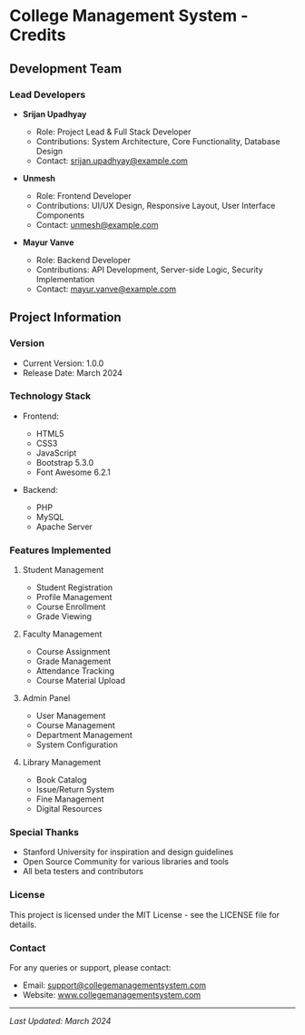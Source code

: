 # College Management System - Credits

## Development Team

### Lead Developers
- **Srijan Upadhyay**
  - Role: Project Lead & Full Stack Developer
  - Contributions: System Architecture, Core Functionality, Database Design
  - Contact: [srijan.upadhyay@example.com](mailto:srijan.upadhyay@example.com)

- **Unmesh**
  - Role: Frontend Developer
  - Contributions: UI/UX Design, Responsive Layout, User Interface Components
  - Contact: [unmesh@example.com](mailto:unmesh@example.com)

- **Mayur Vanve**
  - Role: Backend Developer
  - Contributions: API Development, Server-side Logic, Security Implementation
  - Contact: [mayur.vanve@example.com](mailto:mayur.vanve@example.com)

## Project Information

### Version
- Current Version: 1.0.0
- Release Date: March 2024

### Technology Stack
- Frontend:
  - HTML5
  - CSS3
  - JavaScript
  - Bootstrap 5.3.0
  - Font Awesome 6.2.1

- Backend:
  - PHP
  - MySQL
  - Apache Server

### Features Implemented
1. Student Management
   - Student Registration
   - Profile Management
   - Course Enrollment
   - Grade Viewing

2. Faculty Management
   - Course Assignment
   - Grade Management
   - Attendance Tracking
   - Course Material Upload

3. Admin Panel
   - User Management
   - Course Management
   - Department Management
   - System Configuration

4. Library Management
   - Book Catalog
   - Issue/Return System
   - Fine Management
   - Digital Resources

### Special Thanks
- Stanford University for inspiration and design guidelines
- Open Source Community for various libraries and tools
- All beta testers and contributors

### License
This project is licensed under the MIT License - see the LICENSE file for details.

### Contact
For any queries or support, please contact:
- Email: support@collegemanagementsystem.com
- Website: www.collegemanagementsystem.com

---
*Last Updated: March 2024* 